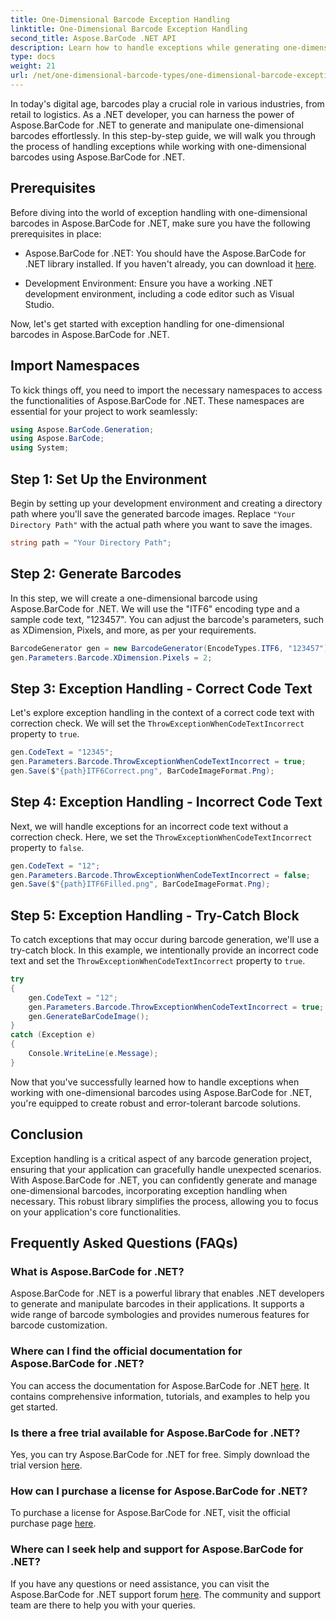 ```yaml
---
title: One-Dimensional Barcode Exception Handling
linktitle: One-Dimensional Barcode Exception Handling
second_title: Aspose.BarCode .NET API
description: Learn how to handle exceptions while generating one-dimensional barcodes using Aspose.BarCode for .NET. This step-by-step guide ensures error-tolerant barcode solutions. Get started now!
type: docs
weight: 21
url: /net/one-dimensional-barcode-types/one-dimensional-barcode-exception-handling/
---
```


In today's digital age, barcodes play a crucial role in various industries, from retail to logistics. As a .NET developer, you can harness the power of Aspose.BarCode for .NET to generate and manipulate one-dimensional barcodes effortlessly. In this step-by-step guide, we will walk you through the process of handling exceptions while working with one-dimensional barcodes using Aspose.BarCode for .NET.

## Prerequisites

Before diving into the world of exception handling with one-dimensional barcodes in Aspose.BarCode for .NET, make sure you have the following prerequisites in place:

- Aspose.BarCode for .NET: You should have the Aspose.BarCode for .NET library installed. If you haven't already, you can download it [here](https://releases.aspose.com/barcode/net/).

- Development Environment: Ensure you have a working .NET development environment, including a code editor such as Visual Studio.

Now, let's get started with exception handling for one-dimensional barcodes in Aspose.BarCode for .NET.

## Import Namespaces

To kick things off, you need to import the necessary namespaces to access the functionalities of Aspose.BarCode for .NET. These namespaces are essential for your project to work seamlessly:

```csharp
using Aspose.BarCode.Generation;
using Aspose.BarCode;
using System;
```

## Step 1: Set Up the Environment

Begin by setting up your development environment and creating a directory path where you'll save the generated barcode images. Replace `"Your Directory Path"` with the actual path where you want to save the images.

```csharp
string path = "Your Directory Path";
```

## Step 2: Generate Barcodes

In this step, we will create a one-dimensional barcode using Aspose.BarCode for .NET. We will use the "ITF6" encoding type and a sample code text, "123457". You can adjust the barcode's parameters, such as XDimension, Pixels, and more, as per your requirements.

```csharp
BarcodeGenerator gen = new BarcodeGenerator(EncodeTypes.ITF6, "123457");
gen.Parameters.Barcode.XDimension.Pixels = 2;
```

## Step 3: Exception Handling - Correct Code Text

Let's explore exception handling in the context of a correct code text with correction check. We will set the `ThrowExceptionWhenCodeTextIncorrect` property to `true`.

```csharp
gen.CodeText = "12345";
gen.Parameters.Barcode.ThrowExceptionWhenCodeTextIncorrect = true;
gen.Save($"{path}ITF6Correct.png", BarCodeImageFormat.Png);
```

## Step 4: Exception Handling - Incorrect Code Text

Next, we will handle exceptions for an incorrect code text without a correction check. Here, we set the `ThrowExceptionWhenCodeTextIncorrect` property to `false`.

```csharp
gen.CodeText = "12";
gen.Parameters.Barcode.ThrowExceptionWhenCodeTextIncorrect = false;
gen.Save($"{path}ITF6Filled.png", BarCodeImageFormat.Png);
```

## Step 5: Exception Handling - Try-Catch Block

To catch exceptions that may occur during barcode generation, we'll use a try-catch block. In this example, we intentionally provide an incorrect code text and set the `ThrowExceptionWhenCodeTextIncorrect` property to `true`.

```csharp
try
{
    gen.CodeText = "12";
    gen.Parameters.Barcode.ThrowExceptionWhenCodeTextIncorrect = true;
    gen.GenerateBarCodeImage();
}
catch (Exception e)
{
    Console.WriteLine(e.Message);
}
```

Now that you've successfully learned how to handle exceptions when working with one-dimensional barcodes using Aspose.BarCode for .NET, you're equipped to create robust and error-tolerant barcode solutions.

## Conclusion

Exception handling is a critical aspect of any barcode generation project, ensuring that your application can gracefully handle unexpected scenarios. With Aspose.BarCode for .NET, you can confidently generate and manage one-dimensional barcodes, incorporating exception handling when necessary. This robust library simplifies the process, allowing you to focus on your application's core functionalities.

## Frequently Asked Questions (FAQs)

### What is Aspose.BarCode for .NET?
Aspose.BarCode for .NET is a powerful library that enables .NET developers to generate and manipulate barcodes in their applications. It supports a wide range of barcode symbologies and provides numerous features for barcode customization.

### Where can I find the official documentation for Aspose.BarCode for .NET?
You can access the documentation for Aspose.BarCode for .NET [here](https://reference.aspose.com/barcode/net/). It contains comprehensive information, tutorials, and examples to help you get started.

### Is there a free trial available for Aspose.BarCode for .NET?
Yes, you can try Aspose.BarCode for .NET for free. Simply download the trial version [here](https://releases.aspose.com/).

### How can I purchase a license for Aspose.BarCode for .NET?
To purchase a license for Aspose.BarCode for .NET, visit the official purchase page [here](https://purchase.aspose.com/buy).

### Where can I seek help and support for Aspose.BarCode for .NET?
If you have any questions or need assistance, you can visit the Aspose.BarCode for .NET support forum [here](https://forum.aspose.com/c/barcode/13). The community and support team are there to help you with your queries.

